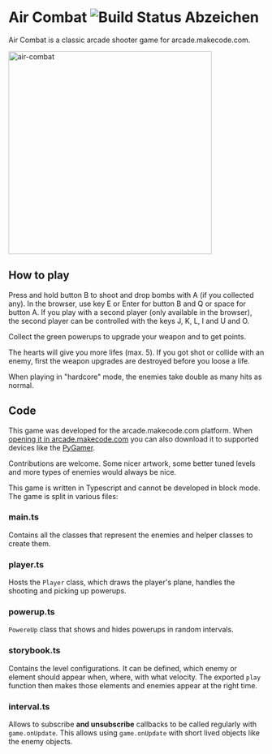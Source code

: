 # Air Combat ![Build Status Abzeichen](https://github.com/ractive/air-combat/workflows/MakeCode/badge.svg)

Air Combat is a classic arcade shooter game for arcade.makecode.com.

<img width="400" alt="air-combat" src="https://user-images.githubusercontent.com/783861/81269256-5ae21600-9049-11ea-8df7-f8ef9c46f561.png">

## How to play

Press and hold button B to shoot and drop bombs with A (if you collected any). In the browser, use key E or Enter for button B and Q or space for button A.
If you play with a second player (only available in the browser), the second player can be controlled with the keys J, K, L, I and U and O.

Collect the green powerups to upgrade your weapon and to get points.

The hearts will give you more lifes (max. 5). If you got shot or collide with an enemy, first the weapon upgrades are destroyed before you loose a life.

When playing in "hardcore" mode, the enemies take double as many hits as normal.

## Code
This game was developed for the arcade.makecode.com platform. When [opening it in arcade.makecode.com](https://arcade.makecode.com/#pub:github:ractive/air-combat) you can also download it to supported devices like the [PyGamer](https://www.adafruit.com/product/4242).

Contributions are welcome. Some nicer artwork, some better tuned levels and more types of enemies would always be nice.

This game is written in Typescript and cannot be developed in block mode.
The game is split in various files:
### main.ts
Contains all the classes that represent the enemies and helper classes to create them.
### player.ts
Hosts the `Player` class, which draws the player's plane, handles the shooting and picking up powerups.
### powerup.ts
`PowereUp` class that shows and hides powerups in random intervals.
### storybook.ts
Contains the level configurations. It can be defined, which enemy or element should appear when, where, with what velocity.
The exported `play` function then makes those elements and enemies appear at the right time.
### interval.ts
Allows to subscribe **and unsubscribe** callbacks to be called regularly with `game.onUpdate`. This allows using `game.onUpdate` with short lived objects like the enemy objects.

